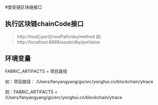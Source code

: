 #食安链区块链接口

## 执行区块链chainCode接口
> http://host[:port]/rootPath/sku/method
> 如: http://localhost:8888/asset/dby/putValue

## 环境变量
 FABRIC_ARTIFACTS = 项目路径
 
 如：项目路径： /Users/fanyangyang/go/src/yonghui.cn/blockchain/ytrace
 
 则：FABRIC_ARTIFACTS = /Users/fanyangyang/go/src/yonghui.cn/blockchain/ytrace
